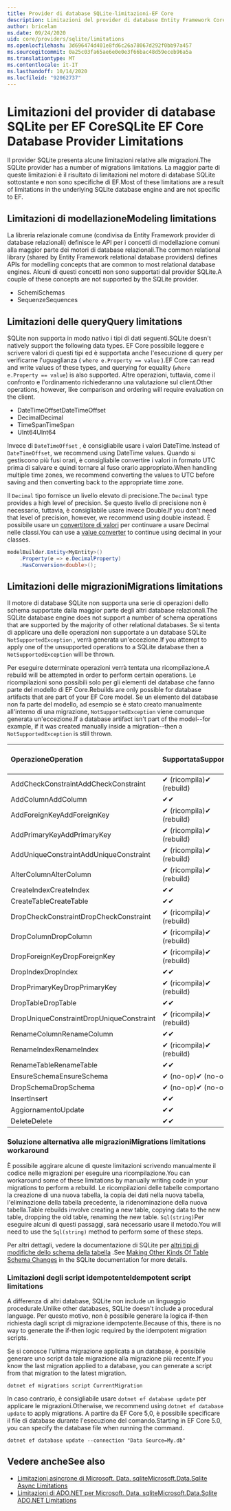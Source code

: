 ```yaml
---
title: Provider di database SQLite-limitazioni-EF Core
description: Limitazioni del provider di database Entity Framework Core SQLite rispetto ad altri provider
author: bricelam
ms.date: 09/24/2020
uid: core/providers/sqlite/limitations
ms.openlocfilehash: 3d696474d401e8fd6c26a78067d292f0bb97a457
ms.sourcegitcommit: 0a25c03fa65ae6e0e0e3f66bac48d59eceb96a5a
ms.translationtype: MT
ms.contentlocale: it-IT
ms.lasthandoff: 10/14/2020
ms.locfileid: "92062737"
---
```

# <a name="sqlite-ef-core-database-provider-limitations"></a><span data-ttu-id="ebe85-103">Limitazioni del provider di database SQLite per EF Core</span><span class="sxs-lookup"><span data-stu-id="ebe85-103">SQLite EF Core Database Provider Limitations</span></span>

<span data-ttu-id="ebe85-104">Il provider SQLite presenta alcune limitazioni relative alle migrazioni.</span><span class="sxs-lookup"><span data-stu-id="ebe85-104">The SQLite provider has a number of migrations limitations.</span></span> <span data-ttu-id="ebe85-105">La maggior parte di queste limitazioni è il risultato di limitazioni nel motore di database SQLite sottostante e non sono specifiche di EF.</span><span class="sxs-lookup"><span data-stu-id="ebe85-105">Most of these limitations are a result of limitations in the underlying SQLite database engine and are not specific to EF.</span></span>

## <a name="modeling-limitations"></a><span data-ttu-id="ebe85-106">Limitazioni di modellazione</span><span class="sxs-lookup"><span data-stu-id="ebe85-106">Modeling limitations</span></span>

<span data-ttu-id="ebe85-107">La libreria relazionale comune (condivisa da Entity Framework provider di database relazionali) definisce le API per i concetti di modellazione comuni alla maggior parte dei motori di database relazionali.</span><span class="sxs-lookup"><span data-stu-id="ebe85-107">The common relational library (shared by Entity Framework relational database providers) defines APIs for modelling concepts that are common to most relational database engines.</span></span> <span data-ttu-id="ebe85-108">Alcuni di questi concetti non sono supportati dal provider SQLite.</span><span class="sxs-lookup"><span data-stu-id="ebe85-108">A couple of these concepts are not supported by the SQLite provider.</span></span>

* <span data-ttu-id="ebe85-109">Schemi</span><span class="sxs-lookup"><span data-stu-id="ebe85-109">Schemas</span></span>
* <span data-ttu-id="ebe85-110">Sequenze</span><span class="sxs-lookup"><span data-stu-id="ebe85-110">Sequences</span></span>

## <a name="query-limitations"></a><span data-ttu-id="ebe85-111">Limitazioni delle query</span><span class="sxs-lookup"><span data-stu-id="ebe85-111">Query limitations</span></span>

<span data-ttu-id="ebe85-112">SQLite non supporta in modo nativo i tipi di dati seguenti.</span><span class="sxs-lookup"><span data-stu-id="ebe85-112">SQLite doesn't natively support the following data types.</span></span> <span data-ttu-id="ebe85-113">EF Core possibile leggere e scrivere valori di questi tipi ed è supportata anche l'esecuzione di query per verificarne l'uguaglianza ( `where e.Property == value` ).</span><span class="sxs-lookup"><span data-stu-id="ebe85-113">EF Core can read and write values of these types, and querying for equality (`where e.Property == value`) is also supported.</span></span> <span data-ttu-id="ebe85-114">Altre operazioni, tuttavia, come il confronto e l'ordinamento richiederanno una valutazione sul client.</span><span class="sxs-lookup"><span data-stu-id="ebe85-114">Other operations, however, like comparison and ordering will require evaluation on the client.</span></span>

* <span data-ttu-id="ebe85-115">DateTimeOffset</span><span class="sxs-lookup"><span data-stu-id="ebe85-115">DateTimeOffset</span></span>
* <span data-ttu-id="ebe85-116">Decimal</span><span class="sxs-lookup"><span data-stu-id="ebe85-116">Decimal</span></span>
* <span data-ttu-id="ebe85-117">TimeSpan</span><span class="sxs-lookup"><span data-stu-id="ebe85-117">TimeSpan</span></span>
* <span data-ttu-id="ebe85-118">UInt64</span><span class="sxs-lookup"><span data-stu-id="ebe85-118">UInt64</span></span>

<span data-ttu-id="ebe85-119">Invece di `DateTimeOffset` , è consigliabile usare i valori DateTime.</span><span class="sxs-lookup"><span data-stu-id="ebe85-119">Instead of `DateTimeOffset`, we recommend using DateTime values.</span></span> <span data-ttu-id="ebe85-120">Quando si gestiscono più fusi orari, è consigliabile convertire i valori in formato UTC prima di salvare e quindi tornare al fuso orario appropriato.</span><span class="sxs-lookup"><span data-stu-id="ebe85-120">When handling multiple time zones, we recommend converting the values to UTC before saving and then converting back to the appropriate time zone.</span></span>

<span data-ttu-id="ebe85-121">Il `Decimal` tipo fornisce un livello elevato di precisione.</span><span class="sxs-lookup"><span data-stu-id="ebe85-121">The `Decimal` type provides a high level of precision.</span></span> <span data-ttu-id="ebe85-122">Se questo livello di precisione non è necessario, tuttavia, è consigliabile usare invece Double.</span><span class="sxs-lookup"><span data-stu-id="ebe85-122">If you don't need that level of precision, however, we recommend using double instead.</span></span> <span data-ttu-id="ebe85-123">È possibile usare un [convertitore di valori](xref:core/modeling/value-conversions) per continuare a usare Decimal nelle classi.</span><span class="sxs-lookup"><span data-stu-id="ebe85-123">You can use a [value converter](xref:core/modeling/value-conversions) to continue using decimal in your classes.</span></span>

```csharp
modelBuilder.Entity<MyEntity>()
    .Property(e => e.DecimalProperty)
    .HasConversion<double>();
```

## <a name="migrations-limitations"></a><span data-ttu-id="ebe85-124">Limitazioni delle migrazioni</span><span class="sxs-lookup"><span data-stu-id="ebe85-124">Migrations limitations</span></span>

<span data-ttu-id="ebe85-125">Il motore di database SQLite non supporta una serie di operazioni dello schema supportate dalla maggior parte degli altri database relazionali.</span><span class="sxs-lookup"><span data-stu-id="ebe85-125">The SQLite database engine does not support a number of schema operations that are supported by the majority of other relational databases.</span></span> <span data-ttu-id="ebe85-126">Se si tenta di applicare una delle operazioni non supportate a un database SQLite `NotSupportedException` , verrà generata un'eccezione.</span><span class="sxs-lookup"><span data-stu-id="ebe85-126">If you attempt to apply one of the unsupported operations to a SQLite database then a `NotSupportedException` will be thrown.</span></span>

<span data-ttu-id="ebe85-127">Per eseguire determinate operazioni verrà tentata una ricompilazione.</span><span class="sxs-lookup"><span data-stu-id="ebe85-127">A rebuild will be attempted in order to perform certain operations.</span></span> <span data-ttu-id="ebe85-128">Le ricompilazioni sono possibili solo per gli elementi del database che fanno parte del modello di EF Core.</span><span class="sxs-lookup"><span data-stu-id="ebe85-128">Rebuilds are only possible for database artifacts that are part of your EF Core model.</span></span> <span data-ttu-id="ebe85-129">Se un elemento del database non fa parte del modello, ad esempio se è stato creato manualmente all'interno di una migrazione, `NotSupportedException` viene comunque generata un'eccezione.</span><span class="sxs-lookup"><span data-stu-id="ebe85-129">If a database artifact isn't part of the model--for example, if it was created manually inside a migration--then a `NotSupportedException` is still thrown.</span></span>

| <span data-ttu-id="ebe85-130">Operazione</span><span class="sxs-lookup"><span data-stu-id="ebe85-130">Operation</span></span>            | <span data-ttu-id="ebe85-131">Supportata</span><span class="sxs-lookup"><span data-stu-id="ebe85-131">Supported?</span></span>  | <span data-ttu-id="ebe85-132">Richiede la versione</span><span class="sxs-lookup"><span data-stu-id="ebe85-132">Requires version</span></span> |
|:---------------------|:------------|:-----------------|
| <span data-ttu-id="ebe85-133">AddCheckConstraint</span><span class="sxs-lookup"><span data-stu-id="ebe85-133">AddCheckConstraint</span></span>   | <span data-ttu-id="ebe85-134">✔ (ricompila)</span><span class="sxs-lookup"><span data-stu-id="ebe85-134">✔ (rebuild)</span></span> | <span data-ttu-id="ebe85-135">5.0</span><span class="sxs-lookup"><span data-stu-id="ebe85-135">5.0</span></span>              |
| <span data-ttu-id="ebe85-136">AddColumn</span><span class="sxs-lookup"><span data-stu-id="ebe85-136">AddColumn</span></span>            | <span data-ttu-id="ebe85-137">✔</span><span class="sxs-lookup"><span data-stu-id="ebe85-137">✔</span></span>           |                  |
| <span data-ttu-id="ebe85-138">AddForeignKey</span><span class="sxs-lookup"><span data-stu-id="ebe85-138">AddForeignKey</span></span>        | <span data-ttu-id="ebe85-139">✔ (ricompila)</span><span class="sxs-lookup"><span data-stu-id="ebe85-139">✔ (rebuild)</span></span> | <span data-ttu-id="ebe85-140">5.0</span><span class="sxs-lookup"><span data-stu-id="ebe85-140">5.0</span></span>              |
| <span data-ttu-id="ebe85-141">AddPrimaryKey</span><span class="sxs-lookup"><span data-stu-id="ebe85-141">AddPrimaryKey</span></span>        | <span data-ttu-id="ebe85-142">✔ (ricompila)</span><span class="sxs-lookup"><span data-stu-id="ebe85-142">✔ (rebuild)</span></span> | <span data-ttu-id="ebe85-143">5.0</span><span class="sxs-lookup"><span data-stu-id="ebe85-143">5.0</span></span>              |
| <span data-ttu-id="ebe85-144">AddUniqueConstraint</span><span class="sxs-lookup"><span data-stu-id="ebe85-144">AddUniqueConstraint</span></span>  | <span data-ttu-id="ebe85-145">✔ (ricompila)</span><span class="sxs-lookup"><span data-stu-id="ebe85-145">✔ (rebuild)</span></span> | <span data-ttu-id="ebe85-146">5.0</span><span class="sxs-lookup"><span data-stu-id="ebe85-146">5.0</span></span>              |
| <span data-ttu-id="ebe85-147">AlterColumn</span><span class="sxs-lookup"><span data-stu-id="ebe85-147">AlterColumn</span></span>          | <span data-ttu-id="ebe85-148">✔ (ricompila)</span><span class="sxs-lookup"><span data-stu-id="ebe85-148">✔ (rebuild)</span></span> | <span data-ttu-id="ebe85-149">5.0</span><span class="sxs-lookup"><span data-stu-id="ebe85-149">5.0</span></span>              |
| <span data-ttu-id="ebe85-150">CreateIndex</span><span class="sxs-lookup"><span data-stu-id="ebe85-150">CreateIndex</span></span>          | <span data-ttu-id="ebe85-151">✔</span><span class="sxs-lookup"><span data-stu-id="ebe85-151">✔</span></span>           |                  |
| <span data-ttu-id="ebe85-152">CreateTable</span><span class="sxs-lookup"><span data-stu-id="ebe85-152">CreateTable</span></span>          | <span data-ttu-id="ebe85-153">✔</span><span class="sxs-lookup"><span data-stu-id="ebe85-153">✔</span></span>           |                  |
| <span data-ttu-id="ebe85-154">DropCheckConstraint</span><span class="sxs-lookup"><span data-stu-id="ebe85-154">DropCheckConstraint</span></span>  | <span data-ttu-id="ebe85-155">✔ (ricompila)</span><span class="sxs-lookup"><span data-stu-id="ebe85-155">✔ (rebuild)</span></span> | <span data-ttu-id="ebe85-156">5.0</span><span class="sxs-lookup"><span data-stu-id="ebe85-156">5.0</span></span>              |
| <span data-ttu-id="ebe85-157">DropColumn</span><span class="sxs-lookup"><span data-stu-id="ebe85-157">DropColumn</span></span>           | <span data-ttu-id="ebe85-158">✔ (ricompila)</span><span class="sxs-lookup"><span data-stu-id="ebe85-158">✔ (rebuild)</span></span> | <span data-ttu-id="ebe85-159">5.0</span><span class="sxs-lookup"><span data-stu-id="ebe85-159">5.0</span></span>              |
| <span data-ttu-id="ebe85-160">DropForeignKey</span><span class="sxs-lookup"><span data-stu-id="ebe85-160">DropForeignKey</span></span>       | <span data-ttu-id="ebe85-161">✔ (ricompila)</span><span class="sxs-lookup"><span data-stu-id="ebe85-161">✔ (rebuild)</span></span> | <span data-ttu-id="ebe85-162">5.0</span><span class="sxs-lookup"><span data-stu-id="ebe85-162">5.0</span></span>              |
| <span data-ttu-id="ebe85-163">DropIndex</span><span class="sxs-lookup"><span data-stu-id="ebe85-163">DropIndex</span></span>            | <span data-ttu-id="ebe85-164">✔</span><span class="sxs-lookup"><span data-stu-id="ebe85-164">✔</span></span>           |                  |
| <span data-ttu-id="ebe85-165">DropPrimaryKey</span><span class="sxs-lookup"><span data-stu-id="ebe85-165">DropPrimaryKey</span></span>       | <span data-ttu-id="ebe85-166">✔ (ricompila)</span><span class="sxs-lookup"><span data-stu-id="ebe85-166">✔ (rebuild)</span></span> | <span data-ttu-id="ebe85-167">5.0</span><span class="sxs-lookup"><span data-stu-id="ebe85-167">5.0</span></span>              |
| <span data-ttu-id="ebe85-168">DropTable</span><span class="sxs-lookup"><span data-stu-id="ebe85-168">DropTable</span></span>            | <span data-ttu-id="ebe85-169">✔</span><span class="sxs-lookup"><span data-stu-id="ebe85-169">✔</span></span>           |                  |
| <span data-ttu-id="ebe85-170">DropUniqueConstraint</span><span class="sxs-lookup"><span data-stu-id="ebe85-170">DropUniqueConstraint</span></span> | <span data-ttu-id="ebe85-171">✔ (ricompila)</span><span class="sxs-lookup"><span data-stu-id="ebe85-171">✔ (rebuild)</span></span> | <span data-ttu-id="ebe85-172">5.0</span><span class="sxs-lookup"><span data-stu-id="ebe85-172">5.0</span></span>              |
| <span data-ttu-id="ebe85-173">RenameColumn</span><span class="sxs-lookup"><span data-stu-id="ebe85-173">RenameColumn</span></span>         | <span data-ttu-id="ebe85-174">✔</span><span class="sxs-lookup"><span data-stu-id="ebe85-174">✔</span></span>           | <span data-ttu-id="ebe85-175">2.2</span><span class="sxs-lookup"><span data-stu-id="ebe85-175">2.2</span></span>              |
| <span data-ttu-id="ebe85-176">RenameIndex</span><span class="sxs-lookup"><span data-stu-id="ebe85-176">RenameIndex</span></span>          | <span data-ttu-id="ebe85-177">✔ (ricompila)</span><span class="sxs-lookup"><span data-stu-id="ebe85-177">✔ (rebuild)</span></span> |                  |
| <span data-ttu-id="ebe85-178">RenameTable</span><span class="sxs-lookup"><span data-stu-id="ebe85-178">RenameTable</span></span>          | <span data-ttu-id="ebe85-179">✔</span><span class="sxs-lookup"><span data-stu-id="ebe85-179">✔</span></span>           |                  |
| <span data-ttu-id="ebe85-180">EnsureSchema</span><span class="sxs-lookup"><span data-stu-id="ebe85-180">EnsureSchema</span></span>         | <span data-ttu-id="ebe85-181">✔ (no-op)</span><span class="sxs-lookup"><span data-stu-id="ebe85-181">✔ (no-op)</span></span>   |                  |
| <span data-ttu-id="ebe85-182">DropSchema</span><span class="sxs-lookup"><span data-stu-id="ebe85-182">DropSchema</span></span>           | <span data-ttu-id="ebe85-183">✔ (no-op)</span><span class="sxs-lookup"><span data-stu-id="ebe85-183">✔ (no-op)</span></span>   |                  |
| <span data-ttu-id="ebe85-184">Insert</span><span class="sxs-lookup"><span data-stu-id="ebe85-184">Insert</span></span>               | <span data-ttu-id="ebe85-185">✔</span><span class="sxs-lookup"><span data-stu-id="ebe85-185">✔</span></span>           |                  |
| <span data-ttu-id="ebe85-186">Aggiornamento</span><span class="sxs-lookup"><span data-stu-id="ebe85-186">Update</span></span>               | <span data-ttu-id="ebe85-187">✔</span><span class="sxs-lookup"><span data-stu-id="ebe85-187">✔</span></span>           |                  |
| <span data-ttu-id="ebe85-188">Delete</span><span class="sxs-lookup"><span data-stu-id="ebe85-188">Delete</span></span>               | <span data-ttu-id="ebe85-189">✔</span><span class="sxs-lookup"><span data-stu-id="ebe85-189">✔</span></span>           |                  |

### <a name="migrations-limitations-workaround"></a><span data-ttu-id="ebe85-190">Soluzione alternativa alle migrazioni</span><span class="sxs-lookup"><span data-stu-id="ebe85-190">Migrations limitations workaround</span></span>

<span data-ttu-id="ebe85-191">È possibile aggirare alcune di queste limitazioni scrivendo manualmente il codice nelle migrazioni per eseguire una ricompilazione.</span><span class="sxs-lookup"><span data-stu-id="ebe85-191">You can workaround some of these limitations by manually writing code in your migrations to perform a rebuild.</span></span> <span data-ttu-id="ebe85-192">Le ricompilazioni delle tabelle comportano la creazione di una nuova tabella, la copia dei dati nella nuova tabella, l'eliminazione della tabella precedente, la ridenominazione della nuova tabella.</span><span class="sxs-lookup"><span data-stu-id="ebe85-192">Table rebuilds involve creating a new table, copying data to the new table, dropping the old table, renaming the new table.</span></span> <span data-ttu-id="ebe85-193">`Sql(string)`Per eseguire alcuni di questi passaggi, sarà necessario usare il metodo.</span><span class="sxs-lookup"><span data-stu-id="ebe85-193">You will need to use the `Sql(string)` method to perform some of these steps.</span></span>

<span data-ttu-id="ebe85-194">Per altri dettagli, vedere la documentazione di SQLite per [altri tipi di modifiche dello schema della tabella](https://sqlite.org/lang_altertable.html#otheralter) .</span><span class="sxs-lookup"><span data-stu-id="ebe85-194">See [Making Other Kinds Of Table Schema Changes](https://sqlite.org/lang_altertable.html#otheralter) in the SQLite documentation for more details.</span></span>

### <a name="idempotent-script-limitations"></a><span data-ttu-id="ebe85-195">Limitazioni degli script idempotente</span><span class="sxs-lookup"><span data-stu-id="ebe85-195">Idempotent script limitations</span></span>

<span data-ttu-id="ebe85-196">A differenza di altri database, SQLite non include un linguaggio procedurale.</span><span class="sxs-lookup"><span data-stu-id="ebe85-196">Unlike other databases, SQLite doesn't include a procedural language.</span></span> <span data-ttu-id="ebe85-197">Per questo motivo, non è possibile generare la logica if-then richiesta dagli script di migrazione idempotente.</span><span class="sxs-lookup"><span data-stu-id="ebe85-197">Because of this, there is no way to generate the if-then logic required by the idempotent migration scripts.</span></span>

<span data-ttu-id="ebe85-198">Se si conosce l'ultima migrazione applicata a un database, è possibile generare uno script da tale migrazione alla migrazione più recente.</span><span class="sxs-lookup"><span data-stu-id="ebe85-198">If you know the last migration applied to a database, you can generate a script from that migration to the latest migration.</span></span>

```dotnetcli
dotnet ef migrations script CurrentMigration
```

<span data-ttu-id="ebe85-199">In caso contrario, è consigliabile usare `dotnet ef database update` per applicare le migrazioni.</span><span class="sxs-lookup"><span data-stu-id="ebe85-199">Otherwise, we recommend using `dotnet ef database update` to apply migrations.</span></span> <span data-ttu-id="ebe85-200">A partire da EF Core 5,0, è possibile specificare il file di database durante l'esecuzione del comando.</span><span class="sxs-lookup"><span data-stu-id="ebe85-200">Starting in EF Core 5.0, you can specify the database file when running the command.</span></span>

```dotnetcli
dotnet ef database update --connection "Data Source=My.db"
```

## <a name="see-also"></a><span data-ttu-id="ebe85-201">Vedere anche</span><span class="sxs-lookup"><span data-stu-id="ebe85-201">See also</span></span>

* [<span data-ttu-id="ebe85-202">Limitazioni asincrone di Microsoft. Data. sqlite</span><span class="sxs-lookup"><span data-stu-id="ebe85-202">Microsoft.Data.Sqlite Async Limitations</span></span>](/dotnet/standard/data/sqlite/async)
* [<span data-ttu-id="ebe85-203">Limitazioni di ADO.NET per Microsoft. Data. sqlite</span><span class="sxs-lookup"><span data-stu-id="ebe85-203">Microsoft.Data.Sqlite ADO.NET Limitations</span></span>](/dotnet/standard/data/sqlite/adonet-limitations)
